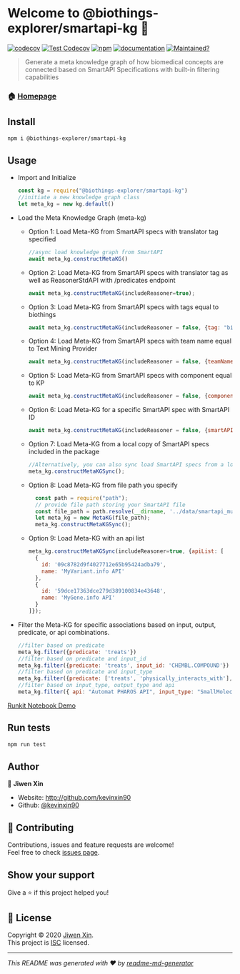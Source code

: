 # Welcome to @biothings-explorer/smartapi-kg 👋

[![codecov](https://codecov.io/gh/biothings/smartapi-kg.js/branch/main/graph/badge.svg?token=61ROF3R6C4)](https://codecov.io/gh/biothings/smartapi-kg.js)
[![Test Codecov](https://github.com/biothings/smartapi-kg.js/actions/workflows/test_cov.yml/badge.svg)](https://github.com/biothings/smartapi-kg.js/actions/workflows/test_cov.yml)
[![npm](https://img.shields.io/npm/v/@biothings-explorer/smartapi-kg.svg)](https://www.npmjs.com/package/@biothings-explorer/smartapi-kg)
[![documentation](https://img.shields.io/badge/documentation-yes-brightgreen.svg)](https://github.com/biothings/smartapi-kg.js#readme)
[![Maintained?](https://img.shields.io/badge/Maintained%3F-yes-green.svg)](https://github.com/biothings/smartapi-kg.js/graphs/commit-activity)

> Generate a meta knowledge graph of how biomedical concepts are connected based on SmartAPI Specifications with built-in filtering capabilities

### 🏠 [Homepage](https://github.com/biothings/smartapi-kg.js#readme)

## Install

```sh
npm i @biothings-explorer/smartapi-kg
```

## Usage

- Import and Initialize

    ```javascript
    const kg = require("@biothings-explorer/smartapi-kg")
    //initiate a new knowledge graph class
    let meta_kg = new kg.default()
    ```

- Load the Meta Knowledge Graph (meta-kg)

  - Option 1: Load Meta-KG from SmartAPI specs with translator tag specified

    ```javascript
    //async load knowledge graph from SmartAPI
    await meta_kg.constructMetaKG()
    ```

  - Option 2: Load Meta-KG from SmartAPI specs with translator tag as well as ReasonerStdAPI with /predicates endpoint

    ```javascript
    await meta_kg.constructMetaKG(includeReasoner=true);
    ```

  - Option 3: Load Meta-KG from SmartAPI specs with tags equal to biothings

    ```javascript
    await meta_kg.constructMetaKG(includeReasoner = false, {tag: "biothings"});
    ```

  - Option 4: Load Meta-KG from SmartAPI specs with team name equal to Text Mining Provider

    ```javascript
    await meta_kg.constructMetaKG(includeReasoner = false, {teamName: "Text Mining Provider"});
    ```

  - Option 5: Load Meta-KG from SmartAPI specs with component equal to KP

    ```javascript
    await meta_kg.constructMetaKG(includeReasoner = false, {component: "KP"});
    ```

  - Option 6: Load Meta-KG for a specific SmartAPI spec with SmartAPI ID

    ```javascript
    await meta_kg.constructMetaKG(includeReasoner = false, {smartAPIID: "5076f09382b38d56a77e376416b634ca"});
    ```

  - Option 7: Load Meta-KG from a local copy of SmartAPI specs included in the package

    ```javascript
    //Alternatively, you can also sync load SmartAPI specs from a local copy within the package
    meta_kg.constructMetaKGSync();
    ```

  - Option 8: Load Meta-KG from file path you specify

    ```javascript
      const path = require("path");
      // provide file path storing your SmartAPI file
      const file_path = path.resolve(__dirname, '../data/smartapi_multiomics_kp_query.json');
      let meta_kg = new MetaKG(file_path);
      meta_kg.constructMetaKGSync();
    ```

  - Option 9: Load Meta-KG with an api list
    ```javascript
    meta_kg.constructMetaKGSync(includeReasoner=true, {apiList: [
      {
        id: '09c8782d9f4027712e65b95424adba79',
        name: 'MyVariant.info API'
      },
      {
        id: '59dce17363dce279d389100834e43648',
        name: 'MyGene.info API'
      }
    ]});
    ```



- Filter the Meta-KG for specific associations based on input, output, predicate, or api combinations.

    ```javascript
    //filter based on predicate
    meta_kg.filter({predicate: 'treats'})
    //filter based on predicate and input_id
    meta_kg.filter({predicate: 'treats', input_id: 'CHEMBL.COMPOUND'})
    //filter based on predicate and input_type
    meta_kg.filter({predicate: ['treats', 'physically_interacts_with'], input_type: 'SmallMolecule'})
    //filter based on input_type, output_type and api
    meta_kg.filter({ api: "Automat PHAROS API", input_type: "SmallMolecule", output_type: "Gene" });

    ```

[Runkit Notebook Demo](https://runkit.com/kevinxin90/smartapi-kg-demo)

## Run tests

```sh
npm run test
```

## Author

👤 **Jiwen Xin**

* Website: http://github.com/kevinxin90
* Github: [@kevinxin90](https://github.com/kevinxin90)

## 🤝 Contributing

Contributions, issues and feature requests are welcome!<br />Feel free to check [issues page](https://github.com/biothings/smartapi-kg.js/issues).

## Show your support

Give a ⭐️ if this project helped you!

## 📝 License

Copyright © 2020 [Jiwen Xin](https://github.com/kevinxin90).<br />
This project is [ISC](https://github.com/biothings/smartapi-kg.js/blob/main/LICENSE) licensed.

***
_This README was generated with ❤️ by [readme-md-generator](https://github.com/kefranabg/readme-md-generator)_
